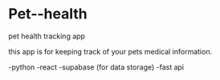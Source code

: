 # Pet--health
pet health tracking app

this app is for keeping track of your pets medical information. 


-python
-react
-supabase (for data storage)
-fast api


